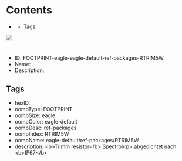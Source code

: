 



Contents
========

* [](#)
	* [Tags](#tags)
  
![][im]
# 

- ID: FOOTPRINT-eagle-eagle-default-ref-packages-RTRIM5W
- Name: 
- Description: 

## Tags

- hexID: 
- oompType: FOOTPRINT
- oompSize: eagle
- oompColor: eagle-default
- oompDesc: ref-packages
- oompIndex: RTRIM5W
- oompName: eagle-default/ref-packages/RTRIM5W
- description: &lt;b&gt;Trimm resistor&lt;/b&gt; Spectrol&lt;p&gt;&#xD;
abgedichtet nach &lt;b&gt;IP67&lt;/b&gt;



[im]: image.png
